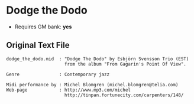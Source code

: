 # Dodge the Dodo

* Requires GM bank: **yes**

## Original Text File
```
dodge_the_dodo.mid  : "Dodge The Dodo" by Esbjörn Svensson Trio (EST)
                      from the album "From Gagarin's Point Of View".

Genre               : Contemporary jazz

Midi performance by : Michel Blomgren (michel.blomgren@telia.com)
Web-page            : http://www.mp3.com/michel
                      http://tinpan.fortunecity.com/carpenters/148/
```
